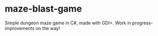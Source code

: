 # maze-blast-game
Simple dungeon maze game in C#, made with GDI+. Work in progress- improvements on the way!

